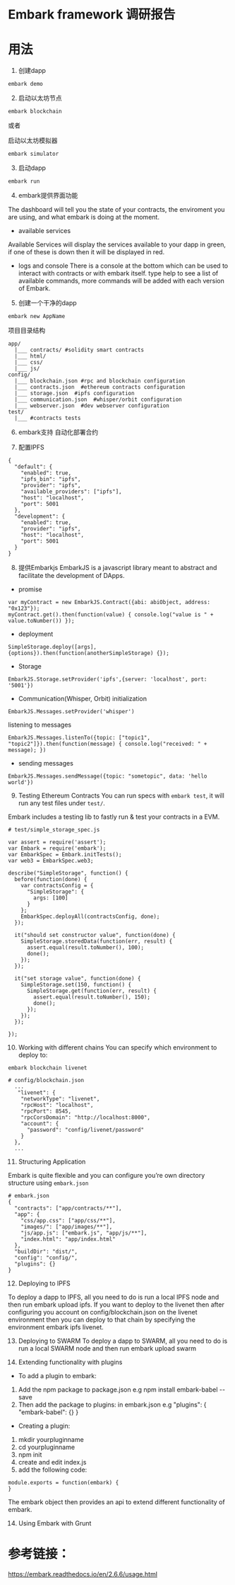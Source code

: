 # Embark framework 调研报告

# 用法

1. 创建dapp
```
embark demo
```

2. 启动以太坊节点
```
embark blockchain
```
或者

启动以太坊模拟器
```
embark simulator
```

3. 启动dapp
```
embark run
```

4. embark提供界面功能

The dashboard will tell you the state of your contracts, the enviroment you are using, and what embark is doing at the moment.

* available services

Available Services will display the services available to your dapp in green, if one of these is down then it will be displayed in red.

* logs and console
There is a console at the bottom which can be used to interact with contracts or with embark itself. type help to see a list of available commands, more commands will be added with each version of Embark.

5. 创建一个干净的dapp
```
embark new AppName
```
项目目录结构
```
app/
  |___ contracts/ #solidity smart contracts
  |___ html/
  |___ css/
  |___ js/
config/
  |___ blockchain.json #rpc and blockchain configuration
  |___ contracts.json  #ethereum contracts configuration
  |___ storage.json  #ipfs configuration
  |___ communication.json  #whisper/orbit configuration
  |___ webserver.json  #dev webserver configuration
test/
  |___ #contracts tests
```

6. embark支持 自动化部署合约

7. 配置IPFS

```
{
  "default": {
    "enabled": true,
    "ipfs_bin": "ipfs",
    "provider": "ipfs",
    "available_providers": ["ipfs"],
    "host": "localhost",
    "port": 5001
  },
  "development": {
    "enabled": true,
    "provider": "ipfs",
    "host": "localhost",
    "port": 5001
  }
}
```

8. 提供Embarkjs
EmbarkJS is a javascript library meant to abstract and facilitate the development of DApps.
* promise

```
var myContract = new EmbarkJS.Contract({abi: abiObject, address: "0x123"});
myContract.get().then(function(value) { console.log("value is " + value.toNumber()) });
```

* deployment
```
SimpleStorage.deploy([args], {options}).then(function(anotherSimpleStorage) {});
```

* Storage
```
EmbarkJS.Storage.setProvider('ipfs',{server: 'localhost', port: '5001'})
```

* Communication(Whisper, Orbit)
initialization
```
EmbarkJS.Messages.setProvider('whisper')
```
listening to messages
```
EmbarkJS.Messages.listenTo({topic: ["topic1", "topic2"]}).then(function(message) { console.log("received: " + message); })
```
* sending messages
```
EmbarkJS.Messages.sendMessage({topic: "sometopic", data: 'hello world'})
```

9. Testing Ethereum Contracts
You can run specs with `embark test`, it will run any test files under `test/`.

Embark includes a testing lib to fastly run & test your contracts in a EVM.
```
# test/simple_storage_spec.js

var assert = require('assert');
var Embark = require('embark');
var EmbarkSpec = Embark.initTests();
var web3 = EmbarkSpec.web3;

describe("SimpleStorage", function() {
  before(function(done) {
    var contractsConfig = {
      "SimpleStorage": {
        args: [100]
      }
    };
    EmbarkSpec.deployAll(contractsConfig, done);
  });

  it("should set constructor value", function(done) {
    SimpleStorage.storedData(function(err, result) {
      assert.equal(result.toNumber(), 100);
      done();
    });
  });

  it("set storage value", function(done) {
    SimpleStorage.set(150, function() {
      SimpleStorage.get(function(err, result) {
        assert.equal(result.toNumber(), 150);
        done();
      });
    });
  });

});
```

10. Working with different chains
You can specify which environment to deploy to:
```
embark blockchain livenet
```

```
# config/blockchain.json
  ...
   "livenet": {
    "networkType": "livenet",
    "rpcHost": "localhost",
    "rpcPort": 8545,
    "rpcCorsDomain": "http://localhost:8000",
    "account": {
      "password": "config/livenet/password"
    }
  },
  ...
```

11. Structuring Application

Embark is quite flexible and you can configure you’re own directory structure using `embark.json`
```
# embark.json
{
  "contracts": ["app/contracts/**"],
  "app": {
    "css/app.css": ["app/css/**"],
    "images/": ["app/images/**"],
    "js/app.js": ["embark.js", "app/js/**"],
    "index.html": "app/index.html"
  },
  "buildDir": "dist/",
  "config": "config/",
  "plugins": {}
}
```

12. Deploying to IPFS

To deploy a dapp to IPFS, all you need to do is run a local IPFS node and then run embark upload ipfs. If you want to deploy to the livenet then after configuring you account on config/blockchain.json on the livenet environment then you can deploy to that chain by specifying the environment embark ipfs livenet.

13. Deploying to SWARM
To deploy a dapp to SWARM, all you need to do is run a local SWARM node and then run embark upload swarm

14. Extending functionality with plugins
* To add a plugin to embark:

1. Add the npm package to package.json e.g npm install embark-babel --save
2. Then add the package to plugins: in embark.json e.g "plugins": { "embark-babel": {} }

* Creating a plugin:
1. mkdir yourpluginname
2. cd yourpluginname
3. npm init
4. create and edit index.js
5. add the following code:
```
module.exports = function(embark) {
}
```

The embark object then provides an api to extend different functionality of embark.

14. Using Embark with Grunt

# 参考链接：
https://embark.readthedocs.io/en/2.6.6/usage.html
